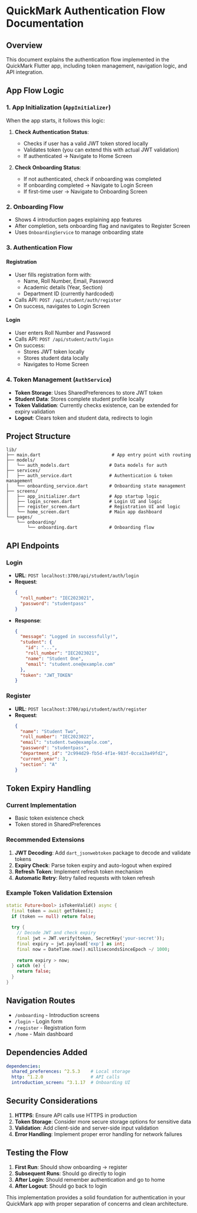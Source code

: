 # QuickMark Authentication Flow Documentation

## Overview
This document explains the authentication flow implemented in the QuickMark Flutter app, including token management, navigation logic, and API integration.

## App Flow Logic

### 1. App Initialization (`AppInitializer`)
When the app starts, it follows this logic:

1. **Check Authentication Status**: 
   - Checks if user has a valid JWT token stored locally
   - Validates token (you can extend this with actual JWT validation)
   - If authenticated → Navigate to Home Screen

2. **Check Onboarding Status**:
   - If not authenticated, check if onboarding was completed
   - If onboarding completed → Navigate to Login Screen
   - If first-time user → Navigate to Onboarding Screen

### 2. Onboarding Flow
- Shows 4 introduction pages explaining app features
- After completion, sets onboarding flag and navigates to Register Screen
- Uses `OnboardingService` to manage onboarding state

### 3. Authentication Flow

#### Registration
- User fills registration form with:
  - Name, Roll Number, Email, Password
  - Academic details (Year, Section)
  - Department ID (currently hardcoded)
- Calls API: `POST /api/student/auth/register`
- On success, navigates to Login Screen

#### Login
- User enters Roll Number and Password
- Calls API: `POST /api/student/auth/login`
- On success:
  - Stores JWT token locally
  - Stores student data locally
  - Navigates to Home Screen

### 4. Token Management (`AuthService`)
- **Token Storage**: Uses SharedPreferences to store JWT token
- **Student Data**: Stores complete student profile locally
- **Token Validation**: Currently checks existence, can be extended for expiry validation
- **Logout**: Clears token and student data, redirects to login

## Project Structure

```
lib/
├── main.dart                           # App entry point with routing
├── models/
│   └── auth_models.dart               # Data models for auth
├── services/
│   ├── auth_service.dart              # Authentication & token management
│   └── onboarding_service.dart        # Onboarding state management
├── screens/
│   ├── app_initializer.dart           # App startup logic
│   ├── login_screen.dart              # Login UI and logic
│   ├── register_screen.dart           # Registration UI and logic
│   └── home_screen.dart               # Main app dashboard
└── pages/
    └── onboarding/
        └── onboarding.dart            # Onboarding flow
```

## API Endpoints

### Login
- **URL**: `POST localhost:3700/api/student/auth/login`
- **Request**:
  ```json
  {
    "roll_number": "IEC2023021",
    "password": "studentpass"
  }
  ```
- **Response**:
  ```json
  {
    "message": "Logged in successfully!",
    "student": {
      "id": "...",
      "roll_number": "IEC2023021",
      "name": "Student One",
      "email": "student.one@example.com"
    },
    "token": "JWT_TOKEN"
  }
  ```

### Register
- **URL**: `POST localhost:3700/api/student/auth/register`
- **Request**:
  ```json
  {
    "name": "Student Two",
    "roll_number": "IEC2023022",
    "email": "student.two@example.com",
    "password": "studentpass",
    "department_id": "2c994d29-fb5d-4f1e-983f-0cca13a49fd2",
    "current_year": 3,
    "section": "A"
  }
  ```

## Token Expiry Handling

### Current Implementation
- Basic token existence check
- Token stored in SharedPreferences

### Recommended Extensions
1. **JWT Decoding**: Add `dart_jsonwebtoken` package to decode and validate tokens
2. **Expiry Check**: Parse token expiry and auto-logout when expired
3. **Refresh Token**: Implement refresh token mechanism
4. **Automatic Retry**: Retry failed requests with token refresh

### Example Token Validation Extension
```dart
static Future<bool> isTokenValid() async {
  final token = await getToken();
  if (token == null) return false;
  
  try {
    // Decode JWT and check expiry
    final jwt = JWT.verify(token, SecretKey('your-secret'));
    final expiry = jwt.payload['exp'] as int;
    final now = DateTime.now().millisecondsSinceEpoch ~/ 1000;
    
    return expiry > now;
  } catch (e) {
    return false;
  }
}
```

## Navigation Routes
- `/onboarding` - Introduction screens
- `/login` - Login form
- `/register` - Registration form  
- `/home` - Main dashboard

## Dependencies Added
```yaml
dependencies:
  shared_preferences: ^2.5.3    # Local storage
  http: ^1.2.0                  # API calls
  introduction_screen: ^3.1.17  # Onboarding UI
```

## Security Considerations
1. **HTTPS**: Ensure API calls use HTTPS in production
2. **Token Storage**: Consider more secure storage options for sensitive data
3. **Validation**: Add client-side and server-side input validation
4. **Error Handling**: Implement proper error handling for network failures

## Testing the Flow
1. **First Run**: Should show onboarding → register
2. **Subsequent Runs**: Should go directly to login
3. **After Login**: Should remember authentication and go to home
4. **After Logout**: Should go back to login

This implementation provides a solid foundation for authentication in your QuickMark app with proper separation of concerns and clean architecture.
